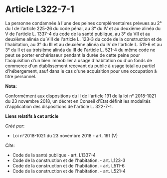 # Article L322-7-1

La personne condamnée à l'une des peines complémentaires prévues au 2° du I de l'article 225-26 du code pénal, au 3° du IV et
au deuxième alinéa du V de l'article L. 1337-4 du code de la santé publique, au 3° du VII et au deuxième alinéa du VIII de
l'article L. 123-3 du code de la construction et de l'habitation, au 3° du III et au deuxième alinéa du IV de l'article L.
511-6 et au 3° du II et au troisième alinéa du III de l'article L. 521-4 du même code ne peut se porter enchérisseur pendant
la durée de cette peine pour l'acquisition d'un bien immobilier à usage d'habitation ou d'un fonds de commerce d'un
établissement recevant du public à usage total ou partiel d'hébergement, sauf dans le cas d'une acquisition pour une
occupation à titre personnel.

**Nota:**

Conformément aux dispositions du II de l'article 191 de la loi n° 2018-1021 du 23 novembre 2018, un décret en Conseil d'Etat
définit les modalités d'application des dispositions de l'article L. 322-7-1.

**Liens relatifs à cet article**

_Créé par_:

  - Loi n°2018-1021 du 23 novembre 2018 - art. 191 (V)

_Cite_:

  - Code de la santé publique - art. L1337-4
  - Code de la construction et de l'habitation. - art. L123-3
  - Code de la construction et de l'habitation. - art. L511-6
  - Code de la construction et de l'habitation. - art. L521-4
